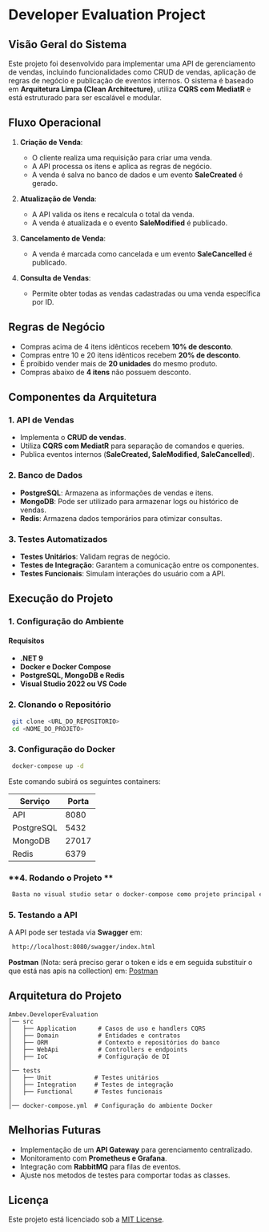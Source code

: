 # Developer Evaluation Project

## **Visão Geral do Sistema**

Este projeto foi desenvolvido para implementar uma API de gerenciamento de vendas, incluindo funcionalidades como CRUD de vendas, aplicação de regras de negócio e publicação de eventos internos. O sistema é baseado em **Arquitetura Limpa (Clean Architecture)**, utiliza **CQRS com MediatR** e está estruturado para ser escalável e modular.

## **Fluxo Operacional**

1. **Criação de Venda**:

   - O cliente realiza uma requisição para criar uma venda.
   - A API processa os itens e aplica as regras de negócio.
   - A venda é salva no banco de dados e um evento **SaleCreated** é gerado.

2. **Atualização de Venda**:

   - A API valida os itens e recalcula o total da venda.
   - A venda é atualizada e o evento **SaleModified** é publicado.

3. **Cancelamento de Venda**:

   - A venda é marcada como cancelada e um evento **SaleCancelled** é publicado.

4. **Consulta de Vendas**:

   - Permite obter todas as vendas cadastradas ou uma venda específica por ID.

## **Regras de Negócio**

- Compras acima de 4 itens idênticos recebem **10% de desconto**.
- Compras entre 10 e 20 itens idênticos recebem **20% de desconto**.
- É proibido vender mais de **20 unidades** do mesmo produto.
- Compras abaixo de **4 itens** não possuem desconto.

## **Componentes da Arquitetura**

### **1. API de Vendas**

- Implementa o **CRUD de vendas**.
- Utiliza **CQRS com MediatR** para separação de comandos e queries.
- Publica eventos internos (**SaleCreated, SaleModified, SaleCancelled**).

### **2. Banco de Dados**

- **PostgreSQL**: Armazena as informações de vendas e itens.
- **MongoDB**: Pode ser utilizado para armazenar logs ou histórico de vendas.
- **Redis**: Armazena dados temporários para otimizar consultas.

### **3. Testes Automatizados**

- **Testes Unitários**: Validam regras de negócio.
- **Testes de Integração**: Garantem a comunicação entre os componentes.
- **Testes Funcionais**: Simulam interações do usuário com a API.

## **Execução do Projeto**

### **1. Configuração do Ambiente**

#### **Requisitos**

- **.NET 9**
- **Docker e Docker Compose**
- **PostgreSQL, MongoDB e Redis**
- **Visual Studio 2022 ou VS Code**

### **2. Clonando o Repositório**

```sh
 git clone <URL_DO_REPOSITORIO>
 cd <NOME_DO_PROJETO>
```

### **3. Configuração do Docker**

```sh
 docker-compose up -d
```

Este comando subirá os seguintes containers:

| **Serviço** | **Porta** |
| ----------- | --------- |
| API         | 8080      |
| PostgreSQL  | 5432      |
| MongoDB     | 27017     |
| Redis       | 6379      |

### **4. Rodando o Projeto **

```sh
 Basta no visual studio setar o docker-compose como projeto principal e iniciar apertando o play ou executar o passo 3 (configuração do docker)
```

### **5. Testando a API**

A API pode ser testada via **Swagger** em:

```sh
 http://localhost:8080/swagger/index.html
```

**Postman** (Nota: será preciso gerar o token e ids e em seguida substituir o que está nas apis na collection)  em:
[Postman](./doc/DeveloperEvalution.postman_collection.json)


## **Arquitetura do Projeto**

```
Ambev.DeveloperEvaluation
│── src
│   ├── Application      # Casos de uso e handlers CQRS
│   ├── Domain           # Entidades e contratos
│   ├── ORM              # Contexto e repositórios do banco
│   ├── WebApi           # Controllers e endpoints
│   ├── IoC              # Configuração de DI
│
│── tests
│   ├── Unit            # Testes unitários
│   ├── Integration     # Testes de integração
│   ├── Functional      # Testes funcionais
│
│── docker-compose.yml  # Configuração do ambiente Docker
```

## **Melhorias Futuras**

- Implementação de um **API Gateway** para gerenciamento centralizado.
- Monitoramento com **Prometheus e Grafana**.
- Integração com **RabbitMQ** para filas de eventos.
- Ajuste nos metodos de testes para comportar todas as classes.

## **Licença**

Este projeto está licenciado sob a [MIT License](LICENSE).

